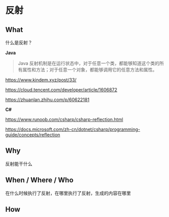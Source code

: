# 反射

## What

什么是反射？



**Java**

> Java 反射机制是在运行状态中，对于任意一个类，都能够知道这个类的所有属性和方法；对于任意一个对象，都能够调用它的任意方法和属性。

https://www.kindem.xyz/post/33/

https://cloud.tencent.com/developer/article/1606872

https://zhuanlan.zhihu.com/p/60622181

**C#**

https://www.runoob.com/csharp/csharp-reflection.html

https://docs.microsoft.com/zh-cn/dotnet/csharp/programming-guide/concepts/reflection



















## Why

反射能干什么



## When / Where / Who

在什么时候执行了反射，在哪里执行了反射，生成的内容在哪里





## How